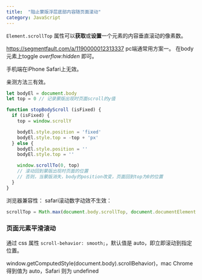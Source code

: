 ```yaml
---
title:  "阻止蒙版浮层底部内容随页面滚动"
category: JavaScript
---
```

`Element.scrollTop` 属性可以**获取**或**设置**一个元素的内容垂直滚动的像素数。

https://segmentfault.com/a/1190000012313337
pc端通常用方案一。
在body元素上toggle _overflow:hidden_ 即可。

手机端在iPhone Safari上无效。

亲测方法三有效。

```js
let bodyEl = document.body
let top = 0 // 记录蒙版出现时页面scroll的y值

function stopBodyScroll (isFixed) {
  if (isFixed) {
    top = window.scrollY

    bodyEl.style.position = 'fixed'
    bodyEl.style.top = -top + 'px'
  } else {
    bodyEl.style.position = ''
    bodyEl.style.top = ''

    window.scrollTo(0, top)
    // 滚动回到蒙版出现时页面的位置
    // 否则，当蒙版消失，body的position改变，页面回到top为0的位置
  }
}
```

<!--more-->

浏览器兼容性：
safari滚动数字动效不生效：
```js
scrollTop = Math.max(document.body.scrollTop, document.documentElement.scrollTop)
```

### 页面元素平滑滚动

通过 css 属性 `scroll-behavior: smooth;`，默认值是 auto，即立即滚动到指定位置。

window.getComputedStyle(document.body).scrollBehavior)，mac Chrome 得到值为 auto，Safari 则为 undefined